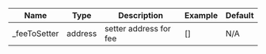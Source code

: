 |Name|Type|Description|Example|Default|
|--- |---|---|---|---|
|_feeToSetter|address|setter address for fee|[]|N/A|



